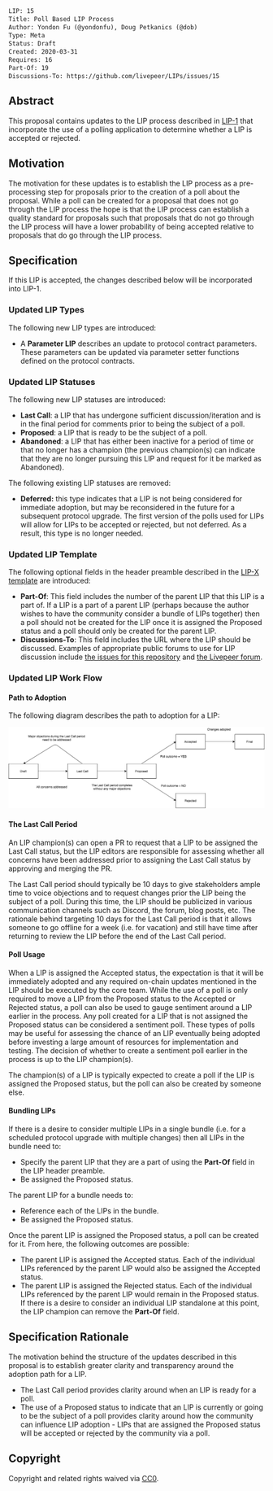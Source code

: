     LIP: 15
    Title: Poll Based LIP Process
    Author: Yondon Fu (@yondonfu), Doug Petkanics (@dob)
    Type: Meta
    Status: Draft
    Created: 2020-03-31
    Requires: 16
    Part-Of: 19
    Discussions-To: https://github.com/livepeer/LIPs/issues/15

## Abstract

This proposal contains updates to the LIP process described in [LIP-1](https://github.com/livepeer/LIPs/blob/master/LIPs/LIP-1.md) that incorporate the use of a polling application to determine whether a LIP is accepted or rejected.

## Motivation

The motivation for these updates is to establish the LIP process as a pre-processing step for proposals prior to the creation of a poll about the proposal. While a poll can be created for a proposal that does not go through the LIP process the hope is that the LIP process can establish a quality standard for proposals such that proposals that do not go through the LIP process will have a lower probability of being accepted relative to proposals that do go through the LIP process.

## Specification

If this LIP is accepted, the changes described below will be incorporated into LIP-1.

### Updated LIP Types

The following new LIP types are introduced:

- A **Parameter LIP** describes an update to protocol contract parameters. These parameters can be updated via parameter setter functions defined on the protocol contracts.

### Updated LIP Statuses

The following new LIP statuses are introduced:

- **Last Call**: a LIP that has undergone sufficient discussion/iteration and is in the final period for comments prior to being the subject of a poll.
- **Proposed**: a LIP that is ready to be the subject of a poll.
- **Abandoned**: a LIP that has either been inactive for a period of time or that no longer has a champion (the previous champion(s) can indicate that they are no longer pursuing this LIP and request for it be marked as Abandoned).

The following existing LIP statuses are removed:

- **Deferred:** this type indicates that a LIP is not being considered for immediate adoption, but may be reconsidered in the future for a subsequent protocol upgrade. The first version of the polls used for LIPs will allow for LIPs to be accepted or rejected, but not deferred. As a result, this type is no longer needed.

### Updated LIP Template

The following optional fields in the header preamble described in the [LIP-X template](https://github.com/livepeer/LIPs/blob/master/LIP-X.md) are introduced:

- **Part-Of**: This field includes the number of the parent LIP that this LIP is a part of. If a LIP is a part of a parent LIP (perhaps because the author wishes to have the community consider a bundle of LIPs together) then a poll should not be created for the LIP once it is assigned the Proposed status and a poll should only be created for the parent LIP.
- **Discussions-To**: This field includes the URL where the LIP should be discussed. Examples of appropriate public forums to use for LIP discussion include [the issues for this repository](https://github.com/livepeer/LIPs/issues) and [the Livepeer forum](https://forum.livepeer.org/).

### Updated LIP Work Flow

#### Path to Adoption

The following diagram describes the path to adoption for a LIP:

![LIPAdoption](./assets/lip-adoption.png)

#### The Last Call Period

An LIP champion(s) can open a PR to request that a LIP to be assigned the Last Call status, but the LIP editors are responsible for assessing whether all concerns have been addressed prior to assigning the Last Call status by approving and merging the PR.

The Last Call period should typically be 10 days to give stakeholders ample time to voice objections and to request changes prior the LIP being the subject of a poll. During this time, the LIP should be publicized in various communication channels such as Discord, the forum, blog posts, etc. The rationale behind targeting 10 days for the Last Call period is that it allows someone to go offline for a week (i.e. for vacation) and still have time after returning to review the LIP before the end of the Last Call period.

#### Poll Usage

When a LIP is assigned the Accepted status, the expectation is that it will be immediately adopted and any required on-chain updates mentioned in the LIP should be executed by the core team. While the use of a poll is only required to move a LIP from the Proposed status to the Accepted or Rejected status, a poll can also be used to gauge sentiment around a LIP earlier in the process. Any poll created for a LIP that is not assigned the Proposed status can be considered a sentiment poll. These types of polls may be useful for assessing the chance of an LIP eventually being adopted before investing a large amount of resources for implementation and testing. The decision of whether to create a sentiment poll earlier in the process is up to the LIP champion(s).

The champion(s) of a LIP is typically expected to create a poll if the LIP is assigned the Proposed status, but the poll can also be created by someone else.

#### Bundling LIPs

If there is a desire to consider multiple LIPs in a single bundle (i.e. for a scheduled protocol upgrade with multiple changes) then all LIPs in the bundle need to:

- Specify the parent LIP that they are a part of using the **Part-Of** field in the LIP header preamble.
- Be assigned the Proposed status.

The parent LIP for a bundle needs to:

- Reference each of the LIPs in the bundle.
- Be assigned the Proposed status.

Once the parent LIP is assigned the Proposed status, a poll can be created for it. From here, the following outcomes are possible:

- The parent LIP is assigned the Accepted status. Each of the individual LIPs referenced by the parent LIP would also be assigned the Accepted status.
- The parent LIP is assigned the Rejected status. Each of the individual LIPs referenced by the parent LIP would remain in the Proposed status. If there is a desire to consider an individual LIP standalone at this point, the LIP champion can remove the **Part-Of** field.

## Specification Rationale

The motivation behind the structure of the updates described in this proposal is to establish greater clarity and transparency around the adoption path for a LIP.

- The Last Call period provides clarity around when an LIP is ready for a poll.
- The use of a Proposed status to indicate that an LIP is currently or going to be the subject of a poll provides clarity around how the community can influence LIP adoption - LIPs that are assigned the Proposed status will be accepted or rejected by the community via a poll.

## Copyright

Copyright and related rights waived via [CC0](https://creativecommons.org/publicdomain/zero/1.0/).
